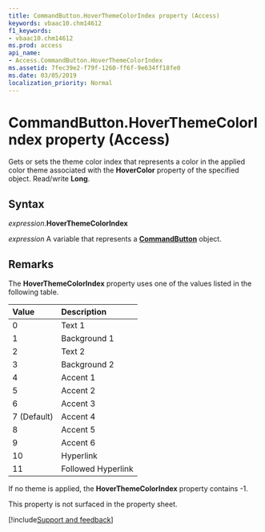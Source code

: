 ```yaml
---
title: CommandButton.HoverThemeColorIndex property (Access)
keywords: vbaac10.chm14612
f1_keywords:
- vbaac10.chm14612
ms.prod: access
api_name:
- Access.CommandButton.HoverThemeColorIndex
ms.assetid: 7fec39e2-f79f-1260-ff6f-9e634ff18fe0
ms.date: 03/05/2019
localization_priority: Normal
---
```



# CommandButton.HoverThemeColorIndex property (Access)

Gets or sets the theme color index that represents a color in the applied color theme associated with the **HoverColor** property of the specified object. Read/write **Long**.


## Syntax

_expression_.**HoverThemeColorIndex**

_expression_ A variable that represents a **[CommandButton](Access.CommandButton.md)** object.


## Remarks

The **HoverThemeColorIndex** property uses one of the values listed in the following table.

|Value|Description|
|:-----|:-----|
|0|Text 1|
|1 |Background 1|
|2|Text 2|
|3|Background 2|
|4|Accent 1|
|5|Accent 2|
|6|Accent 3|
|7 (Default)|Accent 4|
|8|Accent 5|
|9|Accent 6|
|10|Hyperlink|
|11|Followed Hyperlink|

If no theme is applied, the **HoverThemeColorIndex** property contains -1.

This property is not surfaced in the property sheet.



[!include[Support and feedback](~/includes/feedback-boilerplate.md)]